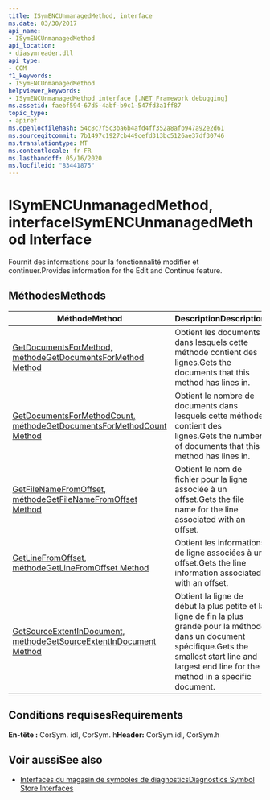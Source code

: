 ```yaml
---
title: ISymENCUnmanagedMethod, interface
ms.date: 03/30/2017
api_name:
- ISymENCUnmanagedMethod
api_location:
- diasymreader.dll
api_type:
- COM
f1_keywords:
- ISymENCUnmanagedMethod
helpviewer_keywords:
- ISymENCUnmanagedMethod interface [.NET Framework debugging]
ms.assetid: faebf594-67d5-4abf-b9c1-547fd3a1ff87
topic_type:
- apiref
ms.openlocfilehash: 54c8c7f5c3ba6b4afd4ff352a8afb947a92e2d61
ms.sourcegitcommit: 7b1497c1927cb449cefd313bc5126ae37df30746
ms.translationtype: MT
ms.contentlocale: fr-FR
ms.lasthandoff: 05/16/2020
ms.locfileid: "83441875"
---
```

# <a name="isymencunmanagedmethod-interface"></a><span data-ttu-id="73275-102">ISymENCUnmanagedMethod, interface</span><span class="sxs-lookup"><span data-stu-id="73275-102">ISymENCUnmanagedMethod Interface</span></span>
<span data-ttu-id="73275-103">Fournit des informations pour la fonctionnalité modifier et continuer.</span><span class="sxs-lookup"><span data-stu-id="73275-103">Provides information for the Edit and Continue feature.</span></span>  
  
## <a name="methods"></a><span data-ttu-id="73275-104">Méthodes</span><span class="sxs-lookup"><span data-stu-id="73275-104">Methods</span></span>  
  
|<span data-ttu-id="73275-105">Méthode</span><span class="sxs-lookup"><span data-stu-id="73275-105">Method</span></span>|<span data-ttu-id="73275-106">Description</span><span class="sxs-lookup"><span data-stu-id="73275-106">Description</span></span>|  
|------------|-----------------|  
|[<span data-ttu-id="73275-107">GetDocumentsForMethod, méthode</span><span class="sxs-lookup"><span data-stu-id="73275-107">GetDocumentsForMethod Method</span></span>](isymencunmanagedmethod-getdocumentsformethod-method.md)|<span data-ttu-id="73275-108">Obtient les documents dans lesquels cette méthode contient des lignes.</span><span class="sxs-lookup"><span data-stu-id="73275-108">Gets the documents that this method has lines in.</span></span>|  
|[<span data-ttu-id="73275-109">GetDocumentsForMethodCount, méthode</span><span class="sxs-lookup"><span data-stu-id="73275-109">GetDocumentsForMethodCount Method</span></span>](isymencunmanagedmethod-getdocumentsformethodcount-method.md)|<span data-ttu-id="73275-110">Obtient le nombre de documents dans lesquels cette méthode contient des lignes.</span><span class="sxs-lookup"><span data-stu-id="73275-110">Gets the number of documents that this method has lines in.</span></span>|  
|[<span data-ttu-id="73275-111">GetFileNameFromOffset, méthode</span><span class="sxs-lookup"><span data-stu-id="73275-111">GetFileNameFromOffset Method</span></span>](isymencunmanagedmethod-getfilenamefromoffset-method.md)|<span data-ttu-id="73275-112">Obtient le nom de fichier pour la ligne associée à un offset.</span><span class="sxs-lookup"><span data-stu-id="73275-112">Gets the file name for the line associated with an offset.</span></span>|  
|[<span data-ttu-id="73275-113">GetLineFromOffset, méthode</span><span class="sxs-lookup"><span data-stu-id="73275-113">GetLineFromOffset Method</span></span>](isymencunmanagedmethod-getlinefromoffset-method.md)|<span data-ttu-id="73275-114">Obtient les informations de ligne associées à un offset.</span><span class="sxs-lookup"><span data-stu-id="73275-114">Gets the line information associated with an offset.</span></span>|  
|[<span data-ttu-id="73275-115">GetSourceExtentInDocument, méthode</span><span class="sxs-lookup"><span data-stu-id="73275-115">GetSourceExtentInDocument Method</span></span>](isymencunmanagedmethod-getsourceextentindocument-method.md)|<span data-ttu-id="73275-116">Obtient la ligne de début la plus petite et la ligne de fin la plus grande pour la méthode dans un document spécifique.</span><span class="sxs-lookup"><span data-stu-id="73275-116">Gets the smallest start line and largest end line for the method in a specific document.</span></span>|  
  
## <a name="requirements"></a><span data-ttu-id="73275-117">Conditions requises</span><span class="sxs-lookup"><span data-stu-id="73275-117">Requirements</span></span>  
 <span data-ttu-id="73275-118">**En-tête :** CorSym. idl, CorSym. h</span><span class="sxs-lookup"><span data-stu-id="73275-118">**Header:** CorSym.idl, CorSym.h</span></span>  
  
## <a name="see-also"></a><span data-ttu-id="73275-119">Voir aussi</span><span class="sxs-lookup"><span data-stu-id="73275-119">See also</span></span>

- [<span data-ttu-id="73275-120">Interfaces du magasin de symboles de diagnostics</span><span class="sxs-lookup"><span data-stu-id="73275-120">Diagnostics Symbol Store Interfaces</span></span>](diagnostics-symbol-store-interfaces.md)

